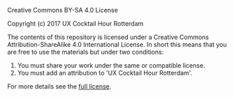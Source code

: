Creative Commons BY-SA 4.0 License

Copyright (c) 2017 UX Cocktail Hour Rotterdam

The contents of this repository is licensed under a Creative Commons Attribution-ShareAlike 4.0 International License. In short this means that you are free to use the materials but under two conditions:
1. You must share your work under the same or compatible license.
1. You must add an attribution to 'UX Cocktail Hour Rotterdam'.

For more details see the [full license](https://creativecommons.org/licenses/by-sa/4.0/).
